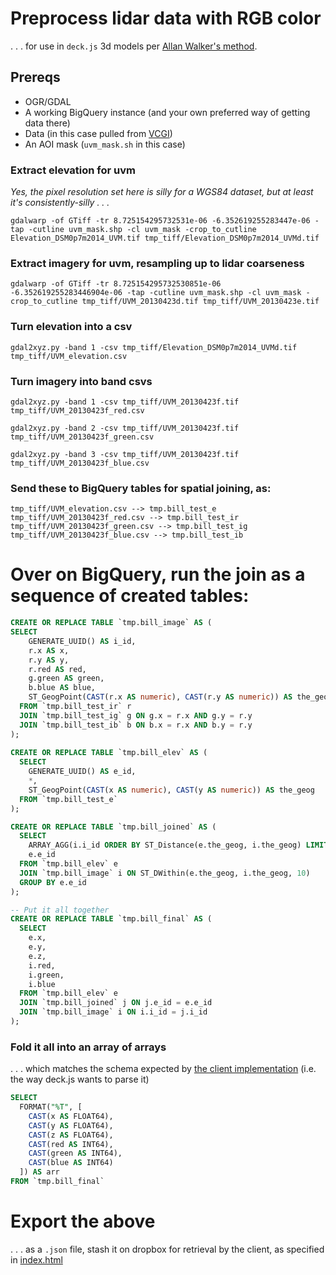 # Preprocess lidar data with RGB color
. . . for use in `deck.js` 3d models per [Allan Walker's method](https://blog.mapbox.com/coloring-lidar-4522ca5a7186).

## Prereqs

- OGR/GDAL
- A working BigQuery instance (and your own preferred way of getting data there)
- Data (in this case pulled from [VCGI](http://geodata.vermont.gov/))
- An AOI mask (`uvm_mask.sh` in this case)

### Extract elevation for uvm
_Yes, the pixel resolution set here is silly for a WGS84 dataset, but at least it's consistently-silly . . ._

`gdalwarp -of GTiff -tr 8.725154295732531e-06 -6.352619255283447e-06 -tap -cutline uvm_mask.shp -cl uvm_mask -crop_to_cutline Elevation_DSM0p7m2014_UVM.tif tmp_tiff/Elevation_DSM0p7m2014_UVMd.tif`

### Extract imagery for uvm, resampling up to lidar coarseness

`gdalwarp -of GTiff -tr 8.725154295732530851e-06 -6.352619255283446904e-06 -tap -cutline uvm_mask.shp -cl uvm_mask -crop_to_cutline tmp_tiff/UVM_20130423d.tif tmp_tiff/UVM_20130423e.tif`

### Turn elevation into a csv

`gdal2xyz.py -band 1 -csv tmp_tiff/Elevation_DSM0p7m2014_UVMd.tif tmp_tiff/UVM_elevation.csv`

### Turn imagery into band csvs
```
gdal2xyz.py -band 1 -csv tmp_tiff/UVM_20130423f.tif tmp_tiff/UVM_20130423f_red.csv

gdal2xyz.py -band 2 -csv tmp_tiff/UVM_20130423f.tif tmp_tiff/UVM_20130423f_green.csv

gdal2xyz.py -band 3 -csv tmp_tiff/UVM_20130423f.tif tmp_tiff/UVM_20130423f_blue.csv
```

### Send these to BigQuery tables for spatial joining, as:

```
tmp_tiff/UVM_elevation.csv --> tmp.bill_test_e
tmp_tiff/UVM_20130423f_red.csv --> tmp.bill_test_ir
tmp_tiff/UVM_20130423f_green.csv --> tmp.bill_test_ig
tmp_tiff/UVM_20130423f_blue.csv --> tmp.bill_test_ib
```

# Over on BigQuery, run the join as a sequence of created tables:

```SQL
CREATE OR REPLACE TABLE `tmp.bill_image` AS (
SELECT
    GENERATE_UUID() AS i_id,
    r.x AS x,
    r.y AS y,
    r.red AS red,
    g.green AS green,
    b.blue AS blue,
    ST_GeogPoint(CAST(r.x AS numeric), CAST(r.y AS numeric)) AS the_geog
  FROM `tmp.bill_test_ir` r
  JOIN `tmp.bill_test_ig` g ON g.x = r.x AND g.y = r.y
  JOIN `tmp.bill_test_ib` b ON b.x = r.x AND b.y = r.y
);
  
CREATE OR REPLACE TABLE `tmp.bill_elev` AS (
  SELECT
    GENERATE_UUID() AS e_id,
    *,
    ST_GeogPoint(CAST(x AS numeric), CAST(y AS numeric)) AS the_geog
  FROM `tmp.bill_test_e`
);

CREATE OR REPLACE TABLE `tmp.bill_joined` AS (
  SELECT
    ARRAY_AGG(i.i_id ORDER BY ST_Distance(e.the_geog, i.the_geog) LIMIT 1) [ORDINAL(1)] AS i_id,
    e.e_id
  FROM `tmp.bill_elev` e 
  JOIN `tmp.bill_image` i ON ST_DWithin(e.the_geog, i.the_geog, 10)
  GROUP BY e.e_id
);

-- Put it all together
CREATE OR REPLACE TABLE `tmp.bill_final` AS (
  SELECT 
    e.x,
    e.y,
    e.z,
    i.red,
    i.green,
    i.blue
  FROM `tmp.bill_elev` e
  JOIN `tmp.bill_joined` j ON j.e_id = e.e_id
  JOIN `tmp.bill_image` i ON i.i_id = j.i_id
);
```

### Fold it all into an array of arrays 
. . . which matches the schema expected by [the client implementation](index.html) (i.e. the way deck.js wants to parse it)

```SQL
SELECT
  FORMAT("%T", [
    CAST(x AS FLOAT64),
    CAST(y AS FLOAT64),
    CAST(z AS FLOAT64),
    CAST(red AS INT64),
    CAST(green AS INT64),
    CAST(blue AS INT64)
  ]) AS arr
FROM `tmp.bill_final` 
```

# Export the above 
. . . as a `.json` file, stash it on dropbox for retrieval by the client, as specified in [index.html](index.html)